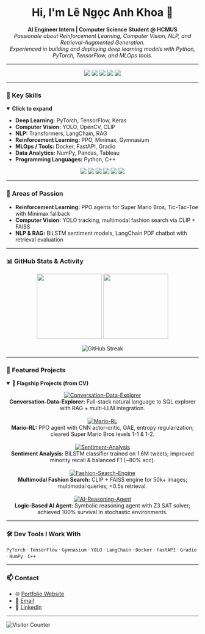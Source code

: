 <h1 align="center">Hi, I'm Lê Ngọc Anh Khoa 👋</h1>

<p align="center">
  <b>AI Engineer Intern | Computer Science Student @ HCMUS</b><br/>
  <i>Passionate about Reinforcement Learning, Computer Vision, NLP, and Retrieval-Augmented Generation.</i><br/>
  <i>Experienced in building and deploying deep learning models with Python, PyTorch, TensorFlow, and MLOps tools.</i>
</p>

---

<p align="center">
  <a href="https://pipoiwoczz.vercel.app"><img src="https://img.shields.io/badge/Website-1DA1F2?style=for-the-badge&logo=githubpages&logoColor=white"/></a>
  <a href="mailto:lengocanhkhoa2919@gmail.com"><img src="https://img.shields.io/badge/Email-D14836?style=for-the-badge&logo=gmail&logoColor=white"/></a>
  <a href="https://www.linkedin.com/in/anh-khoa-l%C3%AA-ng%E1%BB%8Dc-836595354/"><img src="https://img.shields.io/badge/LinkedIn-0077B5?style=for-the-badge&logo=linkedin&logoColor=white"/></a>
  <a href="https://github.com/pipoiwoczz"><img src="https://img.shields.io/badge/GitHub-181717?style=for-the-badge&logo=github&logoColor=white"/></a>
  <a href="https://www.facebook.com/le.anhkhoa.7583/"><img src="https://img.shields.io/badge/Facebook-1877F2?style=for-the-badge&logo=facebook&logoColor=white"/></a>
</p>

---

### 💼 Key Skills
<details open>
<summary><b>Click to expand</b></summary>

- **Deep Learning:** PyTorch, TensorFlow, Keras  
- **Computer Vision:** YOLO, OpenCV, CLIP  
- **NLP:** Transformers, LangChain, RAG  
- **Reinforcement Learning:** PPO, Minimax, Gymnasium  
- **MLOps / Tools:** Docker, FastAPI, Gradio  
- **Data Analytics:** NumPy, Pandas, Tableau  
- **Programming Languages:** Python, C++  
</details>

<p align="center">
  <img src="https://img.shields.io/badge/Python-3776AB?style=for-the-badge&logo=python&logoColor=white"/>
  <img src="https://img.shields.io/badge/PyTorch-EE4C2C?style=for-the-badge&logo=pytorch&logoColor=white"/>
  <img src="https://img.shields.io/badge/TensorFlow-FF6F00?style=for-the-badge&logo=tensorflow&logoColor=white"/>
  <img src="https://img.shields.io/badge/Docker-2496ED?style=for-the-badge&logo=docker&logoColor=white"/>
  <img src="https://img.shields.io/badge/FastAPI-009688?style=for-the-badge&logo=fastapi&logoColor=white"/>
  <img src="https://img.shields.io/badge/C++-00599C?style=for-the-badge&logo=cplusplus&logoColor=white"/>
</p>

---

### 🌟 Areas of Passion
- **Reinforcement Learning:** PPO agents for Super Mario Bros, Tic-Tac-Toe with Minimax fallback  
- **Computer Vision:** YOLO tracking, multimodal fashion search via CLIP + FAISS  
- **NLP & RAG:** BiLSTM sentiment models, LangChain PDF chatbot with retrieval evaluation  

---

### 📊 GitHub Stats & Activity
<p align="center">
  <img height="170" src="https://github-readme-stats.vercel.app/api?username=pipoiwoczz&show_icons=true&theme=tokyonight" />
  <img height="170" src="https://github-readme-stats.vercel.app/api/top-langs?username=pipoiwoczz&layout=compact&langs_count=8&card_width=320&theme=tokyonight" />
</p>

<p align="center">
  <img src="https://github-readme-streak-stats.herokuapp.com/?user=pipoiwoczz&theme=tokyonight" alt="GitHub Streak"/>
</p>

<!-- <p align="center">
  <img src="https://github-profile-trophy.vercel.app/?username=pipoiwoczz&theme=onedark&row=1&column=6&margin-w=10&margin-h=10"/>
</p> -->

---

### 📌 Featured Projects
<details open>
<summary><b>🚀 Flagship Projects (from CV)</b></summary>

<p align="center">
  <a href="https://github.com/pipoiwoczz/Conversation-Data-Explorer">
    <img alt="Conversation-Data-Explorer"
         src="https://github-readme-stats.vercel.app/api/pin/?username=pipoiwoczz&repo=Conversation-Data-Explorer&theme=tokyonight" />
  </a><br/>
  <b>Conversation-Data-Explorer:</b> Full-stack natural language to SQL explorer with RAG + multi-LLM integration.
  <br/><br/>

  <a href="https://github.com/pipoiwoczz/Mario-RL">
    <img alt="Mario-RL"
         src="https://github-readme-stats.vercel.app/api/pin/?username=pipoiwoczz&repo=Mario-RL&theme=tokyonight" />
  </a><br/>
  <b>Mario-RL:</b> PPO agent with CNN actor-critic, GAE, entropy regularization; cleared Super Mario Bros levels 1-1 & 1-2.
  <br/><br/>

  <a href="https://github.com/pipoiwoczz/Sentiment-Analysis">
    <img alt="Sentiment-Analysis"
         src="https://github-readme-stats.vercel.app/api/pin/?username=pipoiwoczz&repo=Sentiment-Analysis&theme=tokyonight" />
  </a><br/>
  <b>Sentiment Analysis:</b> BiLSTM classifier trained on 1.6M tweets; improved minority recall & balanced F1 (~80% acc).
  <br/><br/>

  <a href="https://github.com/pipoiwoczz/Image-Query">
    <img alt="Fashion-Search-Engine"
         src="https://github-readme-stats.vercel.app/api/pin/?username=pipoiwoczz&repo=Image-Query&theme=tokyonight" />
  </a><br/>
  <b>Multimodal Fashion Search:</b> CLIP + FAISS engine for 50k+ images; multimodal queries; <0.5s retrieval.
  <br/><br/>

  <a href="https://github.com/pipoiwoczz/Wumpus-World-Agent">
    <img alt="AI-Reasoning-Agent"
         src="https://github-readme-stats.vercel.app/api/pin/?username=pipoiwoczz&repo=Wumpus-World-Agent&theme=tokyonight" />
  </a><br/>
  <b>Logic-Based AI Agent:</b> Symbolic reasoning agent with Z3 SAT solver; achieved 100% survival in stochastic environments.
</p>
</details>

---

### 🛠️ Dev Tools I Work With
`PyTorch` · `TensorFlow` · `Gymnasium` · `YOLO` · `LangChain` · `Docker` · `FastAPI` · `Gradio` · `NumPy` · `C++`

---

### 📫 Contact
- 🌐 [Portfolio Website](https://pipoiwoczz.vercel.app)  
- 📧 [Email](mailto:lengocanhkhoa2919@gmail.com)  
- 💼 [LinkedIn](https://www.linkedin.com/in/anh-khoa-l%C3%AA-ng%E1%BB%8Dc-836595354/)  

---

![Visitor Counter](https://visitor-badge.laobi.icu/badge?page_id=pipoiwoczz.pipoiwoczz)
